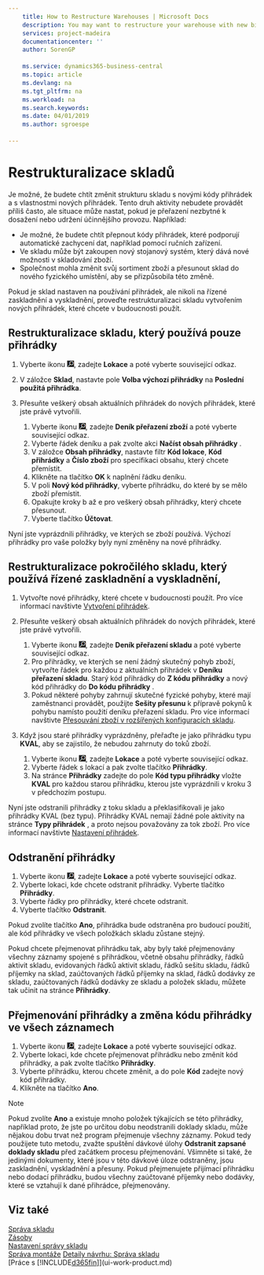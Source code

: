 ```yaml
---
    title: How to Restructure Warehouses | Microsoft Docs
    description: You may want to restructure your warehouse with new bin codes and new bin characteristics.
    services: project-madeira
    documentationcenter: ''
    author: SorenGP

    ms.service: dynamics365-business-central
    ms.topic: article
    ms.devlang: na
    ms.tgt_pltfrm: na
    ms.workload: na
    ms.search.keywords:
    ms.date: 04/01/2019
    ms.author: sgroespe

---
```

# Restrukturalizace skladů
Je možné, že budete chtít změnit strukturu skladu s novými kódy přihrádek a s vlastnostmi nových přihrádek. Tento druh aktivity nebudete provádět příliš často, ale situace může nastat, pokud je přeřazení nezbytné k dosažení nebo udržení účinnějšího provozu. Například:

- Je možné, že budete chtít přepnout kódy přihrádek, které podporují automatické zachycení dat, například pomocí ručních zařízení.
- Ve skladu může být zakoupen nový stojanový systém, který dává nové možnosti v skladování zboží.
- Společnost mohla změnit svůj sortiment zboží a přesunout sklad do nového fyzického umístění, aby se přizpůsobila této změně.

Pokud je sklad nastaven na používání přihrádek, ale nikoli na řízené zaskladnění a vyskladnění, proveďte restrukturalizaci skladu vytvořením nových přihrádek, které chcete v budoucnosti použít.

## Restrukturalizace skladu, který používá pouze přihrádky
1. Vyberte ikonu ![Žárovky, která otevře funkci Řekněte mi](media/ui-search/search_small.png "Řekněte mi, co chcete dělat"), zadejte **Lokace** a poté vyberte související odkaz.
2. V záložce **Sklad**, nastavte pole **Volba výchozí přihrádky** na **Poslední použitá přihrádka**. 
3. Přesuňte veškerý obsah aktuálních přihrádek do nových přihrádek, které jste právě vytvořili.

   1. Vyberte ikonu ![Žárovky, která otevře funkci Řekněte mi](media/ui-search/search_small.png "Řekněte mi, co chcete dělat"), zadejte **Deník přeřazení zboží** a poté vyberte související odkaz.
   2. Vyberte řádek deníku a pak zvolte akci **Načíst obsah přihrádky** .
   3. V záložce **Obsah přihrádky**, nastavte filtr **Kód lokace**, **Kód přihrádky** a **Číslo zboží** pro specifikaci obsahu, který chcete přemístit.
   4. Klikněte na tlačítko **OK** k naplnění řádku deníku.
   5. V poli **Nový kód přihrádky**, vyberte přihrádku, do které by se mělo zboží přemístit.
   6. Opakujte kroky b až e pro veškerý obsah přihrádky, který chcete přesunout.
   7. Vyberte tlačítko **Účtovat**.

Nyní jste vyprázdnili přihrádky, ve kterých se zboží používá. Výchozí přihrádky pro vaše položky byly nyní změněny na nové přihrádky.

## Restrukturalizace pokročilého skladu, který používá řízené zaskladnění a vyskladnění,

1. Vytvořte nové přihrádky, které chcete v budoucnosti použít. Pro více informací navštivte [Vytvoření přihrádek](warehouse-how-to-create-individual-bins.md).
2. Přesuňte veškerý obsah aktuálních přihrádek do nových přihrádek, které jste právě vytvořili.

   1. Vyberte ikonu ![Žárovky, která otevře funkci Řekněte mi](media/ui-search/search_small.png "Řekněte mi, co chcete dělat"), zadejte **Deník přeřazení skladu** a poté vyberte související odkaz.
   2. Pro přihrádky, ve kterých se není žádný skutečný pohyb zboží, vytvořte řádek pro každou z aktuálních přihrádek v **Deníku přeřazení skladu**. Starý kód přihrádky do **Z kódu přihrádky** a nový kód přihrádky do **Do kódu přihrádky** .
   3. Pokud některé pohyby zahrnují skutečné fyzické pohyby, které mají zaměstnanci provádět, použijte **Sešity přesunu** k přípravě pokynů k pohybu namísto použití deníku přeřazení skladu. Pro více informací navštivte [Přesouvání zboží v rozšířených konfiguracích skladu](warehouse-how-to-move-items-in-advanced-warehousing.md).

3. Když jsou staré přihrádky vyprázdněny, přeřaďte je jako přihrádku typu **KVAL**, aby se zajistilo, že nebudou zahrnuty do toků zboží.

   1. Vyberte ikonu ![Žárovky, která otevře funkci Řekněte mi](media/ui-search/search_small.png "Řekněte mi, co chcete dělat"), zadejte **Lokace** a poté vyberte související odkaz.
   2. Vyberte řádek s lokací a pak zvolte tlačítko **Přihrádky**.
   3. Na stránce **Přihrádky** zadejte do pole **Kód typu přihrádky** vložte **KVAL** pro každou starou přihrádku, kterou jste vyprázdnili v kroku 3 v předchozím postupu.

Nyní jste odstranili přihrádky z toku skladu a překlasifikovali je jako přihrádky KVAL (bez typu). Přihrádky KVAL nemají žádné pole aktivity na stránce **Typy přihrádek** , a proto nejsou považovány za tok zboží. Pro více informací navštivte [Nastavení přihrádek](warehouse-how-to-set-up-bin-types.md).

## Odstranění přihrádky

1. Vyberte ikonu ![Žárovky, která otevře funkci Řekněte mi](media/ui-search/search_small.png "Řekněte mi, co chcete dělat"), zadejte **Lokace** a poté vyberte související odkaz.
2. Vyberte lokaci, kde chcete odstranit přihrádky. Vyberte tlačítko **Přihrádky**.
3. Vyberte řádky pro přihrádky, které chcete odstranit.
4. Vyberte tlačítko **Odstranit**.

Pokud zvolíte tlačítko **Ano**, přihrádka bude odstraněna pro budoucí použití, ale kód přihrádky ve všech položkách skladu zůstane stejný.

Pokud chcete přejmenovat přihrádku tak, aby byly také přejmenovány všechny záznamy spojené s přihrádkou, včetně obsahu přihrádky, řádků aktivit skladu, evidovaných řádků aktivit skladu, řádků sešitu skladu, řádků příjemky na sklad, zaúčtovaných řádků příjemky na sklad, řádků dodávky ze skladu, zaúčtovaných řádků dodávky ze skladu a položek skladu, můžete tak učinit na stránce **Přihrádky**.

## Přejmenování přihrádky a změna kódu přihrádky ve všech záznamech

1. Vyberte ikonu ![Žárovky, která otevře funkci Řekněte mi](media/ui-search/search_small.png "Řekněte mi, co chcete dělat"), zadejte **Lokace** a poté vyberte související odkaz.
2. Vyberte lokaci, kde chcete přejmenovat přihrádku nebo změnit kód přihrádky, a pak zvolte tlačítko **Přihrádky**.
3. Vyberte přihrádku, kterou chcete změnit, a do pole **Kód** zadejte nový kód přihrádky.
4. Klikněte na tlačítko **Ano**.

> [!NOTE]
> Pokud zvolíte **Ano** a existuje mnoho položek týkajících se této přihrádky, například proto, že jste po určitou dobu neodstranili doklady skladu, může nějakou dobu trvat než program přejmenuje všechny záznamy. Pokud tedy použijete tuto metodu, zvažte spuštění dávkové úlohy **Odstranit zapsané doklady  skladu** před začátkem procesu přejmenování. Všimněte si také, že jedinými dokumenty, které jsou v této dávkové úloze odstraněny, jsou zaskladnění, vyskladnění a přesuny.
> Pokud přejmenujete přijímací přihrádku nebo dodací přihrádku, budou všechny zaúčtované příjemky nebo dodávky, které se vztahují k dané přihrádce, přejmenovány.
> 
## Viz také
[Správa skladu](warehouse-manage-warehouse.md)  
[Zásoby](inventory-manage-inventory.md)  
[Nastavení správy skladu](warehouse-setup-warehouse.md)  
[Správa montáže](assembly-assemble-items.md)
[Detaily návrhu: Správa skladu](design-details-warehouse-management.md)  
[Práce s [!INCLUDE[d365fin](includes/d365fin_md.md)]](ui-work-product.md)
